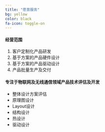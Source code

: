 ```yaml
---
title: "愿景服务"
bg: yellow 
color: black
fa-icon: toggle-on
---
```


#### 经营范围

1. 客户定制化产品研发
2. 基于方案的产品硬件设计
3. 基于方案的产品驱动设计
4. 产品批量生产及交付


#### 专注于物联网及无线通信领域产品技术评估及开发

- 整体设计方案评估
- 原理图设计
- Layout设计
- 结构设计
- 热设计
- 驱动设计

